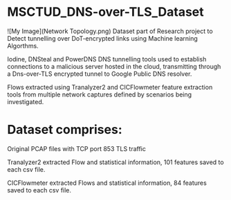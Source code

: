 # MSCTUD_DNS-over-TLS_Dataset
![My Image](Network Topology.png)
Dataset part of Research project to Detect tunnelling over DoT-encrypted links using Machine learning Algorthms.

Iodine, DNSteal and PowerDNS DNS tunnelling tools used to establish connections to a malicious server hosted in 
the cloud, transmitting  through a Dns-over-TLS encrypted tunnel to Google Public DNS resolver.

Flows extracted using Tranalyzer2 and CICFlowmeter feature extraction tools from multiple network captures defined by scenarios being investigated.

Dataset comprises:
==================
Original PCAP files with TCP port 853 TLS traffic

Tranalyzer2 extracted Flow and statistical information, 101 features saved to each csv file.

CICFlowmeter extracted Flows and statistical information, 84 features saved to each csv file.
